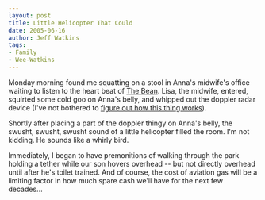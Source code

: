 ```yaml
---
layout: post
title: Little Helicopter That Could
date: 2005-06-16
author: Jeff Watkins
tags:
- Family
- Wee-Watkins
---
```


Monday morning found me squatting on a stool in Anna's midwife's office waiting to listen to the heart beat of [The Bean][bean]. Lisa, the midwife, entered, squirted some cold goo on Anna's belly, and whipped out the doppler radar device (I've not bothered to [figure out how this thing works][spock-doppler]).

Shortly after placing a part of the doppler thingy on Anna's belly, the swusht, swusht, swusht sound of a little helicopter filled the room. I'm not kidding. He sounds like a whirly bird.

Immediately, I began to have premonitions of walking through the park holding a tether while our son hovers overhead -- but not directly overhead until after he's toilet trained. And of course, the cost of aviation gas will be a limiting factor in how much spare cash we'll have for the next few decades...


[bean]: http://metrocat.org/photography/wee-watkins/baby-belly-week-10.html
    "The Bean is not photogenic yet"
[spock-doppler]: http://www.drspock.com/article/0,1510,9851,00.html
    "Dr. Spock on the Doppler Radar device..."